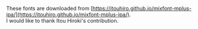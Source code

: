 These fonts are downloaded from [https://itouhiro.github.io/mixfont-mplus-ipa/](https://itouhiro.github.io/mixfont-mplus-ipa/).  
I would like to thank Itou Hiroki's contribution.



